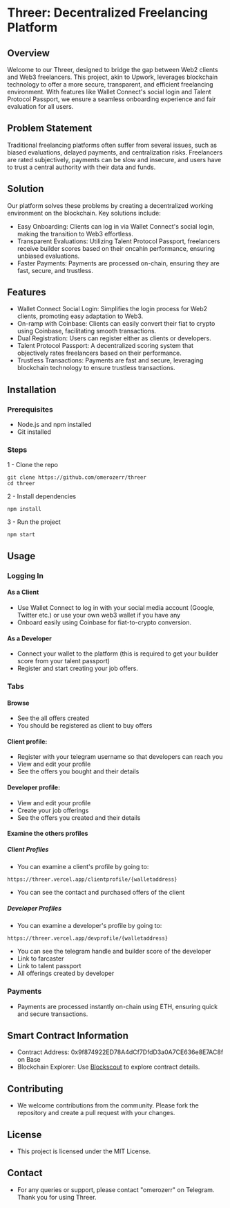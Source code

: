 # Threer: Decentralized Freelancing Platform

## Overview

Welcome to our Threer, designed to bridge the gap between Web2 clients and Web3 freelancers. This project, akin to Upwork, leverages blockchain technology to offer a more secure, transparent, and efficient freelancing environment. With features like Wallet Connect's social login and Talent Protocol Passport, we ensure a seamless onboarding experience and fair evaluation for all users.

## Problem Statement

Traditional freelancing platforms often suffer from several issues, such as biased evaluations, delayed payments, and centralization risks. Freelancers are rated subjectively, payments can be slow and insecure, and users have to trust a central authority with their data and funds.

## Solution

Our platform solves these problems by creating a decentralized working environment on the blockchain. Key solutions include:

-   Easy Onboarding: Clients can log in via Wallet Connect's social login, making the transition to Web3 effortless.
-   Transparent Evaluations: Utilizing Talent Protocol Passport, freelancers receive builder scores based on their oncahin performance, ensuring unbiased evaluations.
-   Faster Payments: Payments are processed on-chain, ensuring they are fast, secure, and trustless.

## Features

-   Wallet Connect Social Login: Simplifies the login process for Web2 clients, promoting easy adaptation to Web3.
-   On-ramp with Coinbase: Clients can easily convert their fiat to crypto using Coinbase, facilitating smooth transactions.
-   Dual Registration: Users can register either as clients or developers.
-   Talent Protocol Passport: A decentralized scoring system that objectively rates freelancers based on their performance.
-   Trustless Transactions: Payments are fast and secure, leveraging blockchain technology to ensure trustless transactions.

## Installation

### Prerequisites

-   Node.js and npm installed
-   Git installed

### Steps

1 - Clone the repo

```
git clone https://github.com/omerozerr/threer
cd threer
```

2 - Install dependencies

```
npm install

```

3 - Run the project

```
npm start

```

## Usage

### Logging In

#### As a Client

-   Use Wallet Connect to log in with your social media account (Google, Twitter etc.) or use your own web3 wallet if you have any
-   Onboard easily using Coinbase for fiat-to-crypto conversion.

#### As a Developer

-   Connect your wallet to the platform (this is required to get your builder score from your talent passport)
-   Register and start creating your job offers.

### Tabs

#### Browse

-   See the all offers created
-   You should be registered as client to buy offers

#### Client profile:

-   Register with your telegram username so that developers can reach you
-   View and edit your profile
-   See the offers you bought and their details

#### Developer profile:

-   View and edit your profile
-   Create your job offerings
-   See the offers you created and their details

#### Examine the others profiles

##### Client Profiles

-   You can examine a client's profile by going to:

```
https://threer.vercel.app/clientprofile/{walletaddress}
```

-   You can see the contact and purchased offers of the client

##### Developer Profiles

-   You can examine a developer's profile by going to:

```
https://threer.vercel.app/devprofile/{walletaddress}
```

-   You can see the telegram handle and builder score of the developer
-   Link to farcaster
-   Link to talent passport
-   All offerings created by developer

### Payments

-   Payments are processed instantly on-chain using ETH, ensuring quick and secure transactions.

## Smart Contract Information

-   Contract Address: 0x9f874922ED78A4dCf7DfdD3a0A7CE636e8E7AC8f on Base
-   Blockchain Explorer: Use [Blockscout](https://base.blockscout.com/address/0x9f874922ED78A4dCf7DfdD3a0A7CE636e8E7AC8f) to explore contract details.

## Contributing

-   We welcome contributions from the community. Please fork the repository and create a pull request with your changes.

## License

-   This project is licensed under the MIT License.

## Contact

-   For any queries or support, please contact "omerozerr" on Telegram.
    Thank you for using Threer.
